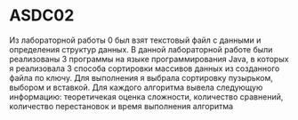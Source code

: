 # ASDC02
Из лабораторной работы 0 был взят текстовый файл с данными и определения структур данных. В данной лабораторной работе были реализованы 3 программы на языке программирования Java, в которых я реализовала 3 способа сортировки массивов данных из созданного файла по ключу. Для выполнения я выбрала сортировку пузырьком, выбором и вставкой.
Для каждого алгоритма вывела следующую информацию:
теоретичекая оценка сложности, количество сравнений, количество перестановок и время выполнения алгоритма
